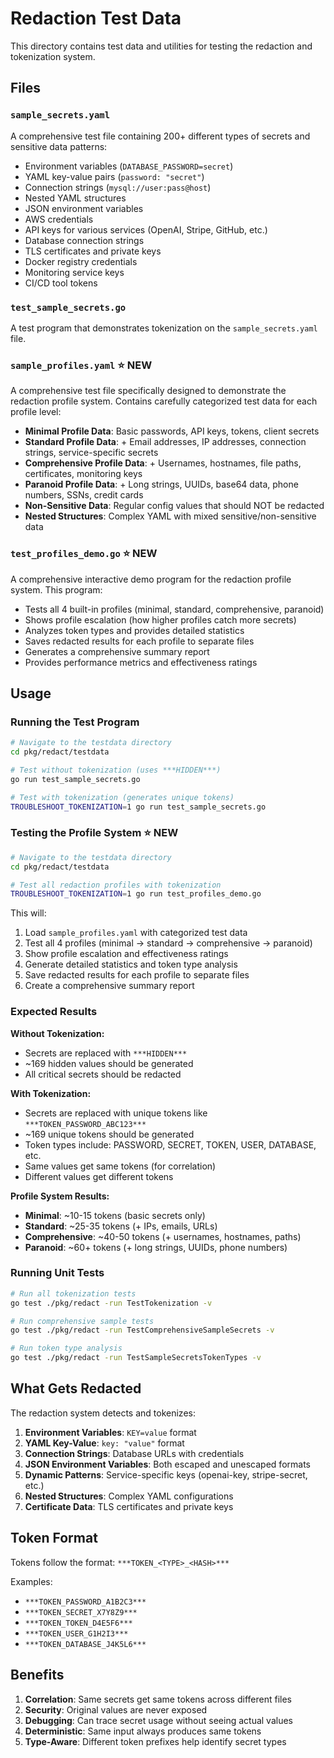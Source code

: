 # Redaction Test Data

This directory contains test data and utilities for testing the redaction and tokenization system.

## Files

### `sample_secrets.yaml`
A comprehensive test file containing 200+ different types of secrets and sensitive data patterns:
- Environment variables (`DATABASE_PASSWORD=secret`)
- YAML key-value pairs (`password: "secret"`)
- Connection strings (`mysql://user:pass@host`)
- Nested YAML structures
- JSON environment variables
- AWS credentials
- API keys for various services (OpenAI, Stripe, GitHub, etc.)
- Database connection strings
- TLS certificates and private keys
- Docker registry credentials
- Monitoring service keys
- CI/CD tool tokens

### `test_sample_secrets.go`
A test program that demonstrates tokenization on the `sample_secrets.yaml` file.

### `sample_profiles.yaml` ⭐ **NEW**
A comprehensive test file specifically designed to demonstrate the redaction profile system. Contains carefully categorized test data for each profile level:

- **Minimal Profile Data**: Basic passwords, API keys, tokens, client secrets
- **Standard Profile Data**: + Email addresses, IP addresses, connection strings, service-specific secrets  
- **Comprehensive Profile Data**: + Usernames, hostnames, file paths, certificates, monitoring keys
- **Paranoid Profile Data**: + Long strings, UUIDs, base64 data, phone numbers, SSNs, credit cards
- **Non-Sensitive Data**: Regular config values that should NOT be redacted
- **Nested Structures**: Complex YAML with mixed sensitive/non-sensitive data

### `test_profiles_demo.go` ⭐ **NEW**
A comprehensive interactive demo program for the redaction profile system. This program:

- Tests all 4 built-in profiles (minimal, standard, comprehensive, paranoid)
- Shows profile escalation (how higher profiles catch more secrets)
- Analyzes token types and provides detailed statistics
- Saves redacted results for each profile to separate files
- Generates a comprehensive summary report
- Provides performance metrics and effectiveness ratings

## Usage

### Running the Test Program

```bash
# Navigate to the testdata directory
cd pkg/redact/testdata

# Test without tokenization (uses ***HIDDEN***)
go run test_sample_secrets.go

# Test with tokenization (generates unique tokens)
TROUBLESHOOT_TOKENIZATION=1 go run test_sample_secrets.go
```

### Testing the Profile System ⭐ **NEW**

```bash
# Navigate to the testdata directory
cd pkg/redact/testdata

# Test all redaction profiles with tokenization
TROUBLESHOOT_TOKENIZATION=1 go run test_profiles_demo.go
```

This will:
1. Load `sample_profiles.yaml` with categorized test data
2. Test all 4 profiles (minimal → standard → comprehensive → paranoid)
3. Show profile escalation and effectiveness ratings
4. Generate detailed statistics and token type analysis
5. Save redacted results for each profile to separate files
6. Create a comprehensive summary report

### Expected Results

**Without Tokenization:**
- Secrets are replaced with `***HIDDEN***`
- ~169 hidden values should be generated
- All critical secrets should be redacted

**With Tokenization:**
- Secrets are replaced with unique tokens like `***TOKEN_PASSWORD_ABC123***`
- ~169 unique tokens should be generated
- Token types include: PASSWORD, SECRET, TOKEN, USER, DATABASE, etc.
- Same values get same tokens (for correlation)
- Different values get different tokens

**Profile System Results:**
- **Minimal**: ~10-15 tokens (basic secrets only)
- **Standard**: ~25-35 tokens (+ IPs, emails, URLs)  
- **Comprehensive**: ~40-50 tokens (+ usernames, hostnames, paths)
- **Paranoid**: ~60+ tokens (+ long strings, UUIDs, phone numbers)

### Running Unit Tests

```bash
# Run all tokenization tests
go test ./pkg/redact -run TestTokenization -v

# Run comprehensive sample tests
go test ./pkg/redact -run TestComprehensiveSampleSecrets -v

# Run token type analysis
go test ./pkg/redact -run TestSampleSecretsTokenTypes -v
```

## What Gets Redacted

The redaction system detects and tokenizes:

1. **Environment Variables**: `KEY=value` format
2. **YAML Key-Value**: `key: "value"` format  
3. **Connection Strings**: Database URLs with credentials
4. **JSON Environment Variables**: Both escaped and unescaped formats
5. **Dynamic Patterns**: Service-specific keys (openai-key, stripe-secret, etc.)
6. **Nested Structures**: Complex YAML configurations
7. **Certificate Data**: TLS certificates and private keys

## Token Format

Tokens follow the format: `***TOKEN_<TYPE>_<HASH>***`

Examples:
- `***TOKEN_PASSWORD_A1B2C3***`
- `***TOKEN_SECRET_X7Y8Z9***`
- `***TOKEN_TOKEN_D4E5F6***`
- `***TOKEN_USER_G1H2I3***`
- `***TOKEN_DATABASE_J4K5L6***`

## Benefits

1. **Correlation**: Same secrets get same tokens across different files
2. **Security**: Original values are never exposed
3. **Debugging**: Can trace secret usage without seeing actual values
4. **Deterministic**: Same input always produces same tokens
5. **Type-Aware**: Different token prefixes help identify secret types
